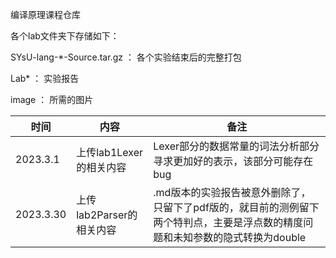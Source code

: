 编译原理课程仓库

各个lab文件夹下存储如下： 

SYsU-lang-*-Source.tar.gz  ： 各个实验结束后的完整打包

Lab* ： 实验报告

image ： 所需的图片





| 时间     | 内容                    | 备注                                                         |
| -------- | ----------------------- | ------------------------------------------------------------ |
| 2023.3.1 | 上传lab1Lexer的相关内容 | Lexer部分的数据常量的词法分析部分寻求更加好的表示，该部分可能存在bug |
|2023.3.30|上传lab2Parser的相关内容|.md版本的实验报告被意外删除了，只留下了pdf版的，就目前的测例留下两个特判点，主要是浮点数的精度问题和未知参数的隐式转换为double|
